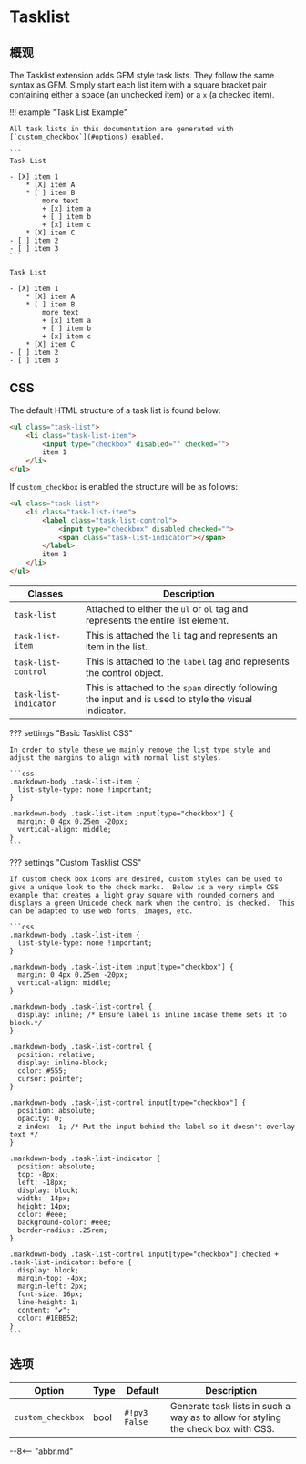 # Tasklist

## 概观

The Tasklist extension adds GFM style task lists.  They follow the same syntax as GFM. Simply start each list item with a square bracket pair containing either a space (an unchecked item) or a `x` (a checked item).

!!! example "Task List Example"

    All task lists in this documentation are generated with [`custom_checkbox`](#options) enabled.

    ```
    Task List

    - [X] item 1
        * [X] item A
        * [ ] item B
            more text
            + [x] item a
            + [ ] item b
            + [x] item c
        * [X] item C
    - [ ] item 2
    - [ ] item 3
    ```

    Task List

    - [X] item 1
        * [X] item A
        * [ ] item B
            more text
            + [x] item a
            + [ ] item b
            + [x] item c
        * [X] item C
    - [ ] item 2
    - [ ] item 3

## CSS

The default HTML structure of a task list is found below:

```html
<ul class="task-list">
    <li class="task-list-item">
        <input type="checkbox" disabled="" checked="">
        item 1
    </li>
</ul>
```

If `custom_checkbox` is enabled the structure will be as follows:

```html
<ul class="task-list">
    <li class="task-list-item">
        <label class="task-list-control">
            <input type="checkbox" disabled checked="">
            <span class="task-list-indicator"></span>
        </label>
        item 1
    </li>
</ul>
```

Classes               | Description
--------------------- | ------------
`task-list`           | Attached to either the `ul` or `ol` tag and represents the entire list element.
`task-list-item`      | This is attached the `li` tag and represents an item in the list.
`task-list-control`   | This is attached to the `label` tag and represents the control object.
`task-list-indicator` | This is attached to the `span` directly following the input and is used to style the visual indicator.

??? settings "Basic Tasklist CSS"

    In order to style these we mainly remove the list type style and adjust the margins to align with normal list styles.

    ```css
    .markdown-body .task-list-item {
      list-style-type: none !important;
    }

    .markdown-body .task-list-item input[type="checkbox"] {
      margin: 0 4px 0.25em -20px;
      vertical-align: middle;
    }
    ```

??? settings "Custom Tasklist CSS"

    If custom check box icons are desired, custom styles can be used to give a unique look to the check marks.  Below is a very simple CSS example that creates a light gray square with rounded corners and displays a green Unicode check mark when the control is checked.  This can be adapted to use web fonts, images, etc.

    ```css
    .markdown-body .task-list-item {
      list-style-type: none !important;
    }

    .markdown-body .task-list-item input[type="checkbox"] {
      margin: 0 4px 0.25em -20px;
      vertical-align: middle;
    }

    .markdown-body .task-list-control {
      display: inline; /* Ensure label is inline incase theme sets it to block.*/
    }

    .markdown-body .task-list-control {
      position: relative;
      display: inline-block;
      color: #555;
      cursor: pointer;
    }

    .markdown-body .task-list-control input[type="checkbox"] {
      position: absolute;
      opacity: 0;
      z-index: -1; /* Put the input behind the label so it doesn't overlay text */
    }

    .markdown-body .task-list-indicator {
      position: absolute;
      top: -8px;
      left: -18px;
      display: block;
      width:  14px;
      height: 14px;
      color: #eee;
      background-color: #eee;
      border-radius: .25rem;
    }

    .markdown-body .task-list-control input[type="checkbox"]:checked + .task-list-indicator::before {
      display: block;
      margin-top: -4px;
      margin-left: 2px;
      font-size: 16px;
      line-height: 1;
      content: "✔";
      color: #1EBB52;
    }
    ```

## 选项

Option            | Type | Default      | Description
----------------- | ---- | ------------ | ------------
`custom_checkbox` | bool | `#!py3 False` | Generate task lists in such a way as to allow for styling the check box with CSS.


--8<-- "abbr.md"
